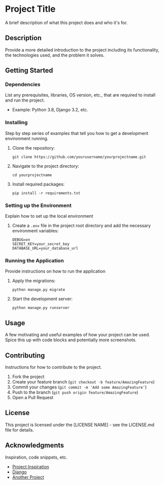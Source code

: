 # Project Title

A brief description of what this project does and who it's for.

## Description

Provide a more detailed introduction to the project including its functionality, the technologies used, and the problem it solves.

## Getting Started

### Dependencies

List any prerequisites, libraries, OS version, etc., that are required to install and run the project.

* Example: Python 3.8, Django 3.2, etc.

### Installing

Step by step series of examples that tell you how to get a development environment running.

1. Clone the repository:
    ```
    git clone https://github.com/yourusername/yourprojectname.git
    ```
2. Navigate to the project directory:
    ```
    cd yourprojectname
    ```
3. Install required packages:
    ```
    pip install -r requirements.txt
    ```

### Setting up the Environment

Explain how to set up the local environment

1. Create a `.env` file in the project root directory and add the necessary environment variables:
    ```
    DEBUG=on
    SECRET_KEY=your_secret_key
    DATABASE_URL=your_database_url
    ```

### Running the Application

Provide instructions on how to run the application

1. Apply the migrations:
    ```
    python manage.py migrate
    ```
2. Start the development server:
    ```
    python manage.py runserver
    ```

## Usage

A few motivating and useful examples of how your project can be used. Spice this up with code blocks and potentially more screenshots.

## Contributing

Instructions for how to contribute to the project.

1. Fork the project
2. Create your feature branch (`git checkout -b feature/AmazingFeature`)
3. Commit your changes (`git commit -m 'Add some AmazingFeature'`)
4. Push to the branch (`git push origin feature/AmazingFeature`)
5. Open a Pull Request

## License

This project is licensed under the [LICENSE NAME] - see the LICENSE.md file for details.

## Acknowledgments

Inspiration, code snippets, etc.
* [Project Inspiration](http://example.com/)
* [Django](https://www.djangoproject.com/)
* [Another Project](http://example.com/)

